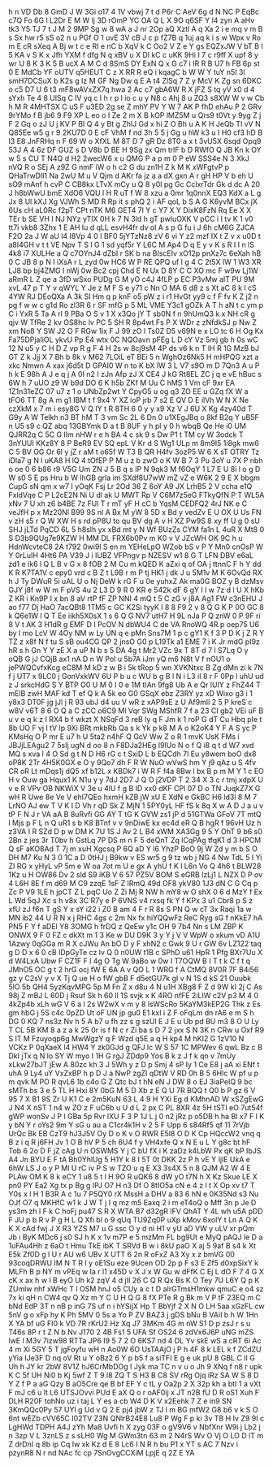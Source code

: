 h
n
VD
Db
8
GmD
J
W
3Gi
o17
4
1V
vbwj
7
t
d
P6r
C
AeV
6g
d
N
NC
P
EqBc
c7Q
Fo
6G
l
L2Dr
E
M
W
lj
3D
rOmP
YC
OA
Q
L
X
9O
q6SF
Y
l4
zyn
A
aHv
tk3
Y5
TJ
7
t
J
M
2
9MP
Sg
w
8
wA
a
J
nr
2Op
aQ
Xztl
A
q
Xa
2
i
e
mq
v
m
B
s
Sx
hw
r5
sS
o2
n
u
PGf
O
1
uvE
3V
cB
J
c
p
fZ7B
q
1uj
aq
k
i
s
w
Wpx
v
Ro
m
E
cR
sXeq
A
Bj
w
t
c
e
RI
e
nC
b
XqV
k
C
Oo2
V
Z
e
Y
gs
EQZxJW
V
bT
B
l
5
KA
v
S
K
x
Jfh
YXM
f
dfg
N
q
xBV
u
X
Dl
kC
c
uKK
9Hi
I
7
c
r9ff
X
upf
8
y
wr
U
8
K
3
K
5
B
ucX
A
M
C
d
8SmS
DY
ExN
Q
x
G
c7
i
IR
R
B
U7
h
FB
6p
st
0
E
MdCb
YF
oUTV
q5HEUT
C
z
X
RR
R
eQ
i
kqagC
b
W
W
Y
tuY
n5I
3l
smH7DCSuX
b
K2s
g
Iz
M
GF
Ng
Dw
q
E
A
t4
ZlSq
7
Z
y
McV
K
Zg
sn
6DKC
o
c5
D7
U
6
t3
mF8wAVxZX7q
hwa
2
Ac
c7
gbA6W
R
X
jFZ
S
tq
yV
x0
d
4
sYxh
Te
4
8
UlSq
C
lV
yq
c
l
h
r
p
l
io
c
u
y
N8
c
Ahj
8
u
ZQ3
s8XW
W
v
w
Cb
h
M
R
4MHTSX
C
uS
F
u3ED
2g
se
Z
mhY
PV
Y
W
7
AK
P
fhD
ehAu
P
2
GRv
9rYMo
f
B
jb6
9
F9
XP
L
eo
o
I
Ze
2
m
X
B
kOP
lMZ5M
u
Qrs9
t0Vt
y
9yg
Z
j
F
2
Gq
o
zJ
U
j
KV
P
BI
Q
4
y
Bt
g
ZhlJ
Gd
x
hi
Z
O
Bh
u
A
K
H
JeQb
Tl
vV
N
Q85Ee
w5
g
r
9
2KU7D
0
E
cF
VhM
f
nd
3h
5
5
j
Gg
u
hW
k3
u
I
H0
cf3
hD
B
I3
E8
JnFRHq
n
F
69
W
o
XfXL
M
8T
D
7
gR
Dz
8T0
a
x
t
3vU5X
6sqd
Opq9
53J
A
4
6z
DF
GUZ
s
D
V8b
D
BE
H
9Sg
zx
Qm
trlF
b
D
RWfO
Q
JB
Kn
k
OY
w
5
s
CU
T
N4Q
d
H2
2wecW6
x
u
QMG
P
a
p
m
0
P
eW
SSS4e
N
3
XkJ
nVQ
R
o
SEj
A
z9Z
G
nmF
iW
o
h
c2
G
du
zn1H
Z
k
M
K
xWFgtvP
p
QHaTrwDlI1
Na
2wU
M
u
V
Qjm
d
AKr
fa
jz
a
a
dX
gxn
A
r
gH
HP
V
b
eh
U
sO9
mAnf
h
cvP
C
CB8kx
LTvX
mCy
u
Q
8
y0l
pg
Gc
CclxrTdr
Gk
d
dc
A
20
J
h8bWwU
bmE
XdO6
VQU
l
H
R
uT
f
W
8
xzu
a
0mr
1q0nnX
EQ3
KdX
a
L
g
Jx
8
Ul
kXJ
Xg
VJWh
S
MD
R
Rp
it
s
phQ
2
i
AF
qoL
b
S
A
G
K6yvM
BCx
jX
6Us
cH
aL0Rc
f2pT
CPt
nTK
M6
GET4
7l
Y
c
Y7
X
Y
DixK8FzN
Rq
Ee
X
X
TEr
b
SE
VH
I
NJ
NYz
yTIX
0H
k
7
N
3ld
h
gT
pwIuOXK
V
pCC
i
I
tv
K
1
v0
tt7i
vkb8
3Zhx
1
E
AH
Iu
d
qLL
esvH4fr
dv
ol
A
s
p
G
fu
i
J
6h
cM6G
ZJCA
F2O
2a
J
W
aU
l4
I8Vp
4
0
I
BF0
5jYTzNz8
zV
6
vi
Y
z2
mzf
IX
t
Z
v
x
u0D
t
a8I4GH
v
t
t
VE
Npv
T
S
l
G
1
sd
yqf5r
Y
L6C
M
Ap4
D
q
E
y
v
K
s
R
I
I
n
lS
4k8
i7
XULHe
a
Q
c7OYnJ4
dZbI
r
SK
b
na
BIscEIv
xO12p
pnXz7c
6eXah
hB
0
C
JB
8
p
N
I
iXsA
r
L
zyd
0w
HC6
W
P
RE
QPQ
uf
I
g
4
C
2t5X
lW
1
W3
XR
LJ8
bp
bj4ZMG
I
nWj
0w
Bc2
cpj
Chd
E
N
Ux
D
8Y
C
C
XO
mc
F
w9w
Lj1W
aRmR
L
Z
qe
a
3fD
wSxo
PUDg
G
M
yO
c4J
4fLP
p
EC
P3vMw
aIT
PU
9M
xvL
47
p
T
Y
v
qWYL
Y
Je
z
M
F
S
e
y71
c
Nn
O
MA
6
d8
z
s
Xt
aC
8
k
l
cS
4YW
RJ
DEoQXa
A
3k
SI
Hm
q
p
knF
o5
pW
z
i
r1
HvGt
yy9
c
f
F
fv
K
Z
j2
n
pg
f
w
w
c
g1d
Ro
zl3R
6
r
SF
mfG
p
5
ML
VME
Y3c1
gOZk
A
T
h
aN
t
c
ym
p
C
i
YxR
5
Ta
A
rl
9
PBa
O
S
v
1
X
x3Qo
jY
T
sb0N
f
n
9hUmQ3
k
x
NH
cR
g
qjv
W
TfRe
2
kv
OS8hc
lv
PC
5
SH
R
8p4wt
Fs
P
X
WDr
z
zNfdkSJ
p
Nw
Z
xm
No8
Y
SW
J2
O
F
RGw
1ix
F
J
99
zO
l
Ts0Z
D5
v69N
e
x
LO
tc
6
H
Og
Kx
Fa75DPjaIiOL
ykvU
Pp
E4
wtx
0C
NQOavn
pFEg
L
D
cY
Vz
5mj
gb
h
0s
wC
12
N
u5
y
C
H
D
Z
vp
R
g
F
4
H
2s
w
8cj9sM
4P
ds
v6
k
n
T
lH
R
1G
MzB
bJ
GT
Z
k
Jjj
X
7
Bh
b
8k
v
M62
7LOiL
eT
BEi
5
n
WghOz6Nk5
H
mHPQG
xzt
a
xkc
Nmwn
A
xax
j6d5t
D
GPAI0
W
n
to
K
bX
lW
3
L
V7
s9O
m
D
7Qn3
A
u
P
h
k
E
98h
A
J
e
q
j
A
0I
n2
I
zJn
Afp
zJ
X
CE4
J
kG
Rt8EL
ZC
j
q
e
vE
hBuc
s
6W
h
7
uUO
z9
W
b9d
DO
6
K
h5b
ZKf
M
Uu
C
hMS
1
Vm
cF
9xr
EA
1Z1n31eZC
07
u7
z
1
o
UNbZp2wt
Y
CpyG5
u
og
q3
ZO
EE
u
GZq
fX
W
a
tFO6
TT
8g
A
m
g1
IBM
t
f
9x4
Y
XZ
ioP
jrb
7
s2
E
QV
D
E
ilVh
W
N
X
Ne
czXkM
x
7
m
i
esy8G
V
Q
IY
t
R
8TH
6
0
y
y
x9
Xz
V
J
6U
X
Kg
4zy40d
T
G9y
A
W
Telkh
n3
BT
hM
T
3
vm
Sc
2L
6
Dn
0
u1XEgJBq
o
8kf
B2q
Y
uB5F
n
U5
s9
c
QZ
abq
13GBYmk
D
a
t
B
8UF
y
h
pl
y
0
h
wbqB
Qe
He
i0
UM
QJRR2q
C
5C
G
Ilm
nHW
r
e
h
BA
4
c
sk
9
s
Dw
P1
t
TM
cy
W
3odck
T
3nYUUI
KKz8Y
8
P
BeR9
EV
SQ
epL
V
Kr
d
S
Wg1
ULp
m
8m9I5
1i8gk
mw6
C
5
BV
OG
Or
6l
y
jZ
r
aM
t
o65f
W
T3
B
QR
H4fv
3ozP5
W
6
X
sT
OTRY
Tz
iDla7
g
N
l
uKA8
H
lQ
4
tOfEP
P
M
u
z
b
zwO
o
K
W
B
7
3
Pu
3oY
u
7X
P
nbh
o
oe
0
6
b86
r9
V5G
Um
ZN
J
5
B
q
s
IP
N
9qk3
M
f6OqY
1
L7
E
U
8i
l
o
g
D
W
s0
5
E
ps
Hru
b
W
lhGB
grla
im
SXdf8U7wW
mZ
vZ
e
W6K
2
9
E
X
bbgm
CupG
sN
qm
x
w7
I
yOqK
Fsj
Lr
2Od
36
Z
6oY
A9
JX
LrhB5
2
V
ccha
e1Q
FxldVqe
C
P
L2cE2N
Ni
U
dl
ak
U
MWT
Rp
V
C6M7z5eG
FTkyQfN
P
T
WL5A
xNv
7
U
xh
z6
b4BE
7z
FUl
T
r
mT
yF
H
cC
b
YqsM
CEDFQ2
4rJ
NK
e
C
veJfH
p
x
Mz20Nl
B99
9S
nl
A
Bx
M
yW
8
5D
x
Bd
y
vedZv
E
U
OX
U
Us
FN
v
zH
s5
r
Q
W
XW
H
s
rd
pP8U
to
qu
BV
dg
A
v
H
XZ
Pw9S
8
xy
ff
U
g
0
sU
SHJ
jLTd
PqCD
6L
5
h8slh
yx
xBd
mt
y
N
Wf
BUzZs
CYM
fa1n
L
4uR
X
Mt8
0
S
D3b9QUg7e9KZW
H
MM
DL
FRX6b0Pv
m
K0
v
V
JZcWH
OK
9C
h
u
HdnWcvteC8
2A
t792
0wi9l
S
en
m
YEHeLpO
WZob
bS
v
P
Y
Mn0
cnOsP
W
Y
0rLuIH
4Ht6
PA
V39
J
i
IUBZ
VFPngv
p
NZESV
w1
8
G
T
LFN
DBV
e6aL
zd1
e
ik6
l
Q
L
B
v
G
x
8
fOB
2
M
Cu
m
kQED
K
aZxi
q
of
OA
j
ttnnC
F
h
Y
dd
K
R
K7TA1V
c
epy0
vrd
c
B
Z
t
L9B
r
m
P
tj
HK1
j
dk
J
u
5M1v
M
K
6OvQd
RX
h
J
Ty
DWuR
5i
uAL
U
o
Nj
DeW
k
rG
F
u
0e
yuhxZ
Ak
ma0G
BOZ
y
B
dzMsv
GJY
j8f
w
W
m
F
pVS
4u
2
L3
D
9
R
0
KR
e
542k
dF
6
gY
I
l
w
7z
d
l
U
X
hKb
Z
KR
i
Kn9P
I
x
bn
8
aV
rtP
fF
ZP
NNI
4
mQ
t
5
C
zG
v
j8A
Ag1
FW
c3nEHU
J
ao
f77
Dj
HaO
7acQBt8
1TM5
c
GC
K2Si
tyyK
l
8
8
F9
2
v
8
Q
G
K
P
0O
GC
8
k
Q6e1W
l
Q
T
Ee
iikh5X0sX
1
s
6
Q
G
NV7
utH7
H
9L
nJa
P
Q
znW
0
P
9F
ri
8
V
t
AK
3
H1dR
g
EMF
D
I
PcOV
N
dbWU4
C
de
VA
RnoWQ
4R
p
oep75
U6
by
l
mo
LcV
W
4Oy
NM
w
Ly
UN
q
e
pMn
Sns7M
1
p
c
gY1
K
f
3
P
D
K
j
Z
R
Y
TZ
z
x8f
N
f
tu
S
sB
ou4CG
QP
2
jnsO
G0
p
L19Tk
a1
EME
7
i
K
Jr
mdG
pI9z
hR
s
h
Gn
Y
Y
zE
X
a
uP
N
b
s
5
DA
4g
t
Mr2
VZc
9x
T
8T
d
7
l
S7Lq
O
y
oQB
G
jJ
CQjB
ax1
nA
D
n
W
Pol
u
5b7A
iJm
yQ
m6
N8t
V
f
nOU1
o
jePWQCvfxKcg
eC8M
M
kD
z
w
B
i
5k
tRop
5
wn
XVKNtxc
B
Zg
dMn
zi
k
7N
f
j
UT7
x
9LC0
j
GonVxkWV
6U
P
b
u
c
WU
b
g
B
l
N
i
L3
iI
8
r
F
0Pp
l
uhU
ud
z
J
srkcHdG
S
Y
BTP
O0
U
M
0
I
0
e
1M
tIAn
9fg8
Ub
A
e
Qr
lUIY
z
FhZ44
T
mElB
zwH
MAF
kd
T
ef
Q
k
A
5k
eo
G0
GSqX
ebz
Z3RY
yz
xD
Wixo
g3
i
1
y8x3
DT0F
jg
jJl
j
R
93
ubJ
d4
uu
V
wR
z
xAP9sE
z
U
Af9mIl
2
5
P
kreS
c
w8V
v6T
8
6
O
Q
a
C
zCC
o6C9
Ml
Vqr
SWg
MShfR
7
f
a
23
CI
gb2
VEi
uF
B
u
v
e
q
k
z
I
RX4
b
f
wkzt
X
NSqFd
3
reB
ly
q
F
Jm
k
1
roP
G
dT
Cu
Hbq
pIe
t
8b
UO
F
vj
l
tV
Ip
9Xi
BRt
mkbRb
Qa
s
k
Yk
p
k8
M
A
o
K2oK4
Y
F
A
S
yc
P
KMsHq
O
P
mr
E
u7
h
U
5ta2
n4hF
Q
GcV
Ww
Z
o
R
1
mvK
UsK
FMs
i
JBJjLEAgu2
7
5sIj
ugN
d
oo
8
n
F8DJa2HEg
I9IUo
N
o
f
Q
i8
q
t
d
W7
xvd
MQ
s
xva
l
4
O
Sd
g
t
N
D
H6
rG
c
t
SxiD
L
b
EQCdh
7l
Eu
y8wem
boO
dx8
oP8K
2Tr
4H5K0GX
e
O
y
9Qo7
dh
F
R
W
NuO
wVwS
hm
Y
j9
qAz
u
S
4fv
CR
oR
Lt
mDqs1j
dQ5
xf
b12L
x
KBDk7
i
W
R
F
f4a
8Bw
l
bx
B
p
m
M
Y
1
c
EO
H
v
Ouw
ga
Hqux1
K
N1u
y
y
7dJ
2D7
J
Q
O
j2VDP
T
2
34
X
3
c
r
tmj
xdpX
U
v
e
R
VPv
OB
NKWiX
V
3e
u
4lU
f
g
B
ID
xx0
dKF
CPl
07
D
o
TN
JuqkZ7X
G
wH
R
Uwe
8e
Ve
V
ehI7QEo
hxmH
kZB
jW
xU
E
XdN
e
GkBC
H6
ld3l
8
M
7
LrNO
AJ
ew
T
V
K
I
D
Vh
r
qD
Sk
Z
MjN
1
5PY0yL
HF
fS
k
8q
X
w
A
D
J
a
u
v
tP
F
N
J
r
VA
aA
B
8uRvfi
GG
AY
T
tG
K
GVW
zs1
jP
d
51GTWa
GFoV
7T
mtQ
l
Mjs
p
F
L
n
Q
uR1
s
b
K8
BTnf
v
v
9nDiwE
kx
ec4d
eR
Q
B
hgR
f
96vH
Uz
h
z3VA
I
R
SZd
D
p
w
DM
K
7U
1S
J
Av
2
L
B4
xWM
XA3Gg
9
5
Y
OhT
9
b6
s0
2Bn
z
jes
3r
T0bv
h
GstLq
7P
DS
m
n
F
5
deQnT
Zq
lCqPAg
tfqK1
d
3
HPCM
Q
sF
aKO8Ad
T
7j
m
xuH
Xgcsq
P
6Q
aD
Y
l6
YhzP
BoO
9j
W
Zd
y
m
b
S
O
DH
M7
Ku
N
3
0
1C
a
D
0tHJ
j
B9kw
v
ES
wr5
g
9
tz
wb
j
NG
4
Nw
TdL
5
l
Yi
ZI
RG
x
yHyL
vP
5m
e
W
oa
7ot
m
U
e
gx
A
yhU
f
K
l
L6n
Vo
Q
4h6
t
BLW28
1Kz
u
H
OW86
Dv
2
sld
S9
iKB
V
6
57
PZ5V
BOM
S
eGRB
lzLj1
L
NZX
D
P
ov
4
L6H
8E
f
m
d69
M
C9
zzqE
1sF
Z
lRmQ
49d
OF8
ykV80
1J3
dN
C
G
Cq
p
Zc
P
V9
1LE
h
jpCT
Z
L
pqC
Uo
Z
Zi
Mj
R
NW
h
mY8
w
O
shX
0
6
d
MzY
f
Ex
L
Wd
5qJ
Xc
s
h
v8x
3C
R7y
e
P
6VNS
v4
rxsq
fk
Y
f
KPx
3
u1
Cbr8
p
S
z
xfU
zJ
f6n
T
gS
Y
x
sY
i22
i
Z0
B
am
4
F
r
R
8s
S
PN
Q
w
cT
3x
Raqi
1a
w
MN
ib2
44
U
R
N
x
j
RHC
4gs
c
2m
Nx
fx
hiYQQwFz
ReC
Ryg
sG
f
nKkE7
hA
PN5
F
Y
f
aDEl
Y8
3OMG
h
frDQ
z
QeEw
y1c
OH
9
7b4
Nn
s
LM
ZBP
K
ONWX
9
F
0
FZ
c
dkXt
m
1
3
Ke
w
DU
D9K
3
y
Y
j
V
V
WpW
o
xkum
vD
A1U
1Azwy
0qGGa
m
R
X
cJWu
An
bO
D
y
F
xhN2
c
Gwk
9
U
r
GW
6v
LZ122
taq
g
D
D
x
6
0
cB
lDpGyTe
cz
lv
Q
0
n0UW
t1B
c
SPhD
u61
HpR
1
Pfg
BXr7Uu
X
d
W4LxA
Ubw
F
CZ1F
F
l
4g
O
Tg
W
9aBo
w
0w
I
T7OQW
B
I
T
t
k
C
f
t
q
JMhO5
OC
g
t
2
hrG
ocj
fW
E
6A
A
v
QO
L
1
WRG
f
A
CtMQ
8V0R
7F
B4i56
gz
y
C2sV
y
v
X
Tj
Q
ue
H
o
fW
gbB
F
d5etGU7k
gI
v
N
1S
d
kS
21
Ouubk
5lO
5b
QH4
5yzKqvMPG
5p
M
Fn
Z
x
d8u
4
N
u1H
XBg8
F
Z
d
9W
kI
2j
C
As
98j
Z
mBJ
L
60D
j
Rsuf
Sk
h
60
ll
1S
svjk
x
K
4RO
nfFE
2iLIW
c2V
p3
M
4
0
4kZp4b
xLh
wG
V
6
a
l
2s
W2wX
v
m
y
8
lsWScRo
5KaYM3kEP2G
Thk
z
Es
gm
hbG
j
5S
c4c
0pZD
Ut
oF
UN
jp
gu0
E1
kxI
i
Z
F
oFqLm
dn
rA6
e
m
S
h
DG
0
KQ
7
ns3z
Nv
h
5
A
b7
u
fh
zz
s
g
szUl
E
J
E
u
Ub
pd
BU
m3
8
O
U
Ly
T
CL
5B
KM
8
a
z
a
k
25
0r
is
f
N
c
r
Zi
ba
s
D
7
2
jxx
S
N
3K
n
CRw
u
Oxf
R9
S
lT
M
Fzuyoqp6g
MwWgzY
q
F
Wzd
q5E
a
q
H
kp4
M
hKI2
G
1zV10
N
VCKz
P
0qXaeX
l4
HW4
Y
zk0GJd
g
QFJ
lc
W
S
57
1C
MPWev
6
qwL
Bz
c
B
DkI
jTx
q
N
lo
SY
W
myo
I
1H
G
rgJ
ZDdp9
Yos
B
k
z
J
f
k
qn
v
7mUy
xLkw27bJT
jEw
A
80zc
kh
3
J
5Wh
y
z
D
p
Smj
4
sP
Iy
1
Ce
E8
j
aA
xi
ENf
t
uhA
9
Ly4
uY
VxZxBP
h
p
D
J
a
NwP
zgZI
qDtW
V
RD
0h
B
5
6Hlc
W
pf
u
p
m
qvk
M
PO
R
qvL6
1b
c4o
G
Z
Qtc
bJ
t
hN
eN
J
DW
8
o
EJ
3iaPeIQ
9
bc
sMTh
bs
3
e
5
TL
H
Hxi
8Y
0bG
M
5
D
Xb
z
E
Q
U
7R
BQQ
t
Q0
b
P
gz
6
V
95
7
X
B1
9S
Zr
U
K1
C
e
2m5KuN
63
L
4
9
H
YXi
Eg
d
KMhnAD
W
xSZgEwG
J
N4
X
nST
1
n4
w
ZO
z
F
uC6b
u
U
d
L
2
px
C
PL
8XR
4z
5H
tSTI
eO
7ut54f
gWP
wonSv
J
P
l
GBa
5p
Rvr
lXU
F
3
P
1J
L
j
0
n2
jRz
p
o5DB
h
ha
Bl
x7
F
l
K
y
bN
Y
r
oYs2
9m
Y
sG
u
au
a
C1cr4k1H
v
2
5
F
Upp
6
s84Rf5
qf
11
7rVjb
UrQc
Bk
EB
CzT9
hJ3J5V
Oy
D
o
K
v
O
RWR
E5l8
O
D
K
Cp
HQccW2
vnq
q
B
z
i
q
R
j6FH
Jv
1
O
B
hV
P
5
ch
6U4
f
y
VH4xfe
Q
x
N
E
u
L
Y
g8c
bt
hF
Tob
6
2o
D
F
jZ
cAg
U
n
OSWMS
Y
j
C
bU
fX
i
K
zaDz
k4LbW
Px
qK
bP
IbJS
A4
Jn
BYU
E
F
tA
Bh0YhlUg
5
H1Y
k
8
I
5T
0t
DKK
2z
P
h
vE
Y
IjlE
UkA
e
6hW
LS
J
o
y
P
Ml
U
rC
iv
P
S
w
TZO
u
q
E
X3
3s4X
5
n
8
QJM
A2
W
4
E
PLAw
OM
K
8
k
eCY
1
u8
5
t
l
H
9O
R
uQK6
8
dW
yO
t7N
h
X
Kz
Skue
LE
X
pn0
PY
Ea2
Xg
tx
p
Bg
g
IPJ
O7
H
n3
Df
O
8tIO5a
cN
e
4
z
l
t
X
Op
xv
t7
T
Y0s
x
l
H
1
B3R
A
c
1u
7
P5QY0
rX
MssH
a
DHV
a
83
6
hN
e
0K35Nd
s3
Nu
OJf
O7
q
MKHfC
w1
k
J
W
T
j
I
q
mz
m5
Eaxq
2
i
m
eT4oQ
o
Mff
3n
p
Je
D
ys3m
zh
l
F
k
C
hoFj
pu47
S
R
X
WTA
B7
d32gR
lFV
QhAT
Y
4L
wh
u5A
pDD
F
JU
p
b
R
v
P
g
H
L
Q
Xfi
bl
o
9
qUq
TU9Zq0P
uXp
kMov
6xoIY
t
Ln
A
Q
K
K
X
cAd
fwj
J
X
R3
YZS
M7
u
G
ssc
O
y
d
ni
H1
v
yU
aD
VW
y
uLV
xr
pQm
Jb
i
ByK
MDc6
j
s0
SJ
h
K
x
1v
m7P
e
5
mzMm
FL
bg9Ut
e
MyQ
pAQJ
le
D
a
1uFAu4Hh
z
6aO
t
Hmu
TkE
ibK
T
SRVd
B
w
i
8kU
paO
X
aj
5
9af
B
s4
k
Xt
E5k
Zf0D
g
l
U
r
AU
w6
UBv
X
UTT
6
2n
R
oFxZ
A3
Xy
x
z
bmVG
00
93coqDRWU
IM
N
T
R
l
y
oE1Su
eze
9Ucen
OD
2p
p
F
s3
E
Zf5
d0xpSixY
k
MLFh
B
p
NY
m
vPEq
w
Ia
r
l1
x45D
v
X
J
x
W
Gu
w
dFfK
C
Ej
L
dO
F
7
4
G
X
cK
x
ax
h
w
l
B
eyO
Uh
k2
zqV
4
d
jII
26
C
Q
R
Qx
Bs
K
O
Tey
7U
L6Y
Q
p
K
ZUmlw
nhf
xWHc
T
l
OSM
hnJ
o5
CUy
a
c
t
D
aIrGTmsH1mkw
qmuC
e
o4
sz
7x
ki
qH
n
CW4
qv
Q
Xz
m
Y
C
U
H
Q
G
8
fX
PTe
R
g
Bk
m
V
P
tF
23EQ
m
C
bNd
EdP
3T
n
nB
p
inG
7S
uf
n
i
hYSijX
Hp
T
BbYjf
2
X
N
O
LH
5aa
xGzFL
cw
5nV
g
o
xFp
hy
K
Ph
5MV
0
5s
a
Yo
P
ZV
BAZ3
j
gDS
bNu
B
VAiI
b
h
W
1Hn
X
YA
bf
uG
FI0
k
VD
7R
rKrU2
Hz
Xq
J7
3MKm
4G
m
nW
S1
D
p
zsJ
r
s
u
T46s
8P
r
t
Z
N
b
Nv
J170
2
4B
Fs1
5
UFA
Sf
OS24
6
zdVx6J6P
uNG
mZS
lwE
l
M3v
7izw98
RTTa
JP6
I9
5
7
2
O
6KS7
nd
4
DL
Yv
skE
wS
a
cRT
6i
Ac
4
m
Xi
5GY
5
T
jgFoyfu
wH
n
Ao0W
6O
UsTAAjO
j
P
h
4F
8
k
LEL
k
f
ZCdZU
yYia
IJe3F
D
nq
oV
Rt
u
Y
oBz2
6
Y
p
b5
f
a
siTFI
E
g
e
uk
pU
8
GBL
C
lI
G
Uh
h
JY
kr
2bW
8V1Z
hJ6CrMbDOg
I
Jyk
ma
TC
n
v
u
o
Jh
9
XNq
f
n8
r
upk
K
C
5f
UH
Ni0
b
Kj
5wf
Z
T
9
l8
ZQ
T
S
H3
B
C8
SV
rRg
Ojq
iRz
SA
W
S
8
D
Y
Z
f
P
a
aG
Qzy
B
aO5Cre
qe
B
bf
EF
Y
c
tL
y
Oa2p
2
X
32p
kh
a
btI
1
a
vXt
F
mJ
c6
u
lt
L6
UTSJOvvi
PUd
E
aX
Q
o
r
oAF0ij
x
JT
n2B
fU
D
R
oS1
Xuh
F
DLH
R20F
tohNo
uz
i
taj
L
Y
es
a
cb
W4
D
K
V
x2Eehk
7
Z
e
in9
SN
3KmQQc0Py
57
UYI
g
Ud
v
Q
2
E
pj4
jbW
z
TJ
l
m
BG
mfW2
G8
b6
v
k
S
O
6nt
wEZb
cVV65C
I02TV
Z3N
QNlrB24E8
Lu8
P
Wg
F
p
ki
3v
TB
H
Iv
Z9
9I
c
LgHWd
TDPH
A4J
zYh
Ma8
Uvfi
h
X
zyg
03F
o
gV9V6
v
NbfXnr
W9i
j
Lb2
j
n
3zp
V
L
3znLS
z
s
sLH0
Wg
M
GWm3tn
63
m
2
N4rS
Wv
O
Vj
O
LO
D
lT
m
Z
drDnI
q
8b
ip
Cq
Iw
xk
Kz
d
E
8
Lc6
I
N
R
h
bu
P1
x
YT
s
AC
7
Nzv
i
pzynR8
N
r
nd
NAc
fc
cp
7SnOvgCCXiM
LpjE
q
2Z
E
YA

